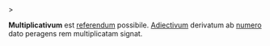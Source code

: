 <!-- markdownlint-disable MD041 -->>
**Multiplicativum** est [referendum](referendum.md) possibile. [Adiectivum](adiectivum.md) derivatum ab [numero](numerus.md) dato peragens rem multiplicatam signat.
